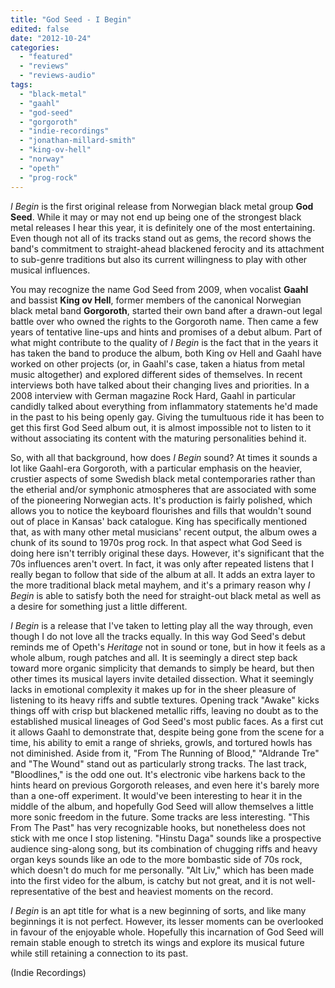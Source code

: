 ```yaml
---
title: "God Seed - I Begin"
edited: false
date: "2012-10-24"
categories:
  - "featured"
  - "reviews"
  - "reviews-audio"
tags:
  - "black-metal"
  - "gaahl"
  - "god-seed"
  - "gorgoroth"
  - "indie-recordings"
  - "jonathan-millard-smith"
  - "king-ov-hell"
  - "norway"
  - "opeth"
  - "prog-rock"
---
```


_I Begin_ is the first original release from Norwegian black metal group **God Seed**. While it may or may not end up being one of the strongest black metal releases I hear this year, it is definitely one of the most entertaining. Even though not all of its tracks stand out as gems, the record shows the band's commitment to straight-ahead blackened ferocity and its attachment to sub-genre traditions but also its current willingness to play with other musical influences.

You may recognize the name God Seed from 2009, when vocalist **Gaahl** and bassist **King ov Hell**, former members of the canonical Norwegian black metal band **Gorgoroth**, started their own band after a drawn-out legal battle over who owned the rights to the Gorgoroth name. Then came a few years of tentative line-ups and hints and promises of a debut album. Part of what might contribute to the quality of _I Begin_ is the fact that in the years it has taken the band to produce the album, both King ov Hell and Gaahl have worked on other projects (or, in Gaahl's case, taken a hiatus from metal music altogether) and explored different sides of themselves. In recent interviews both have talked about their changing lives and priorities. In a 2008 interview with German magazine Rock Hard, Gaahl in particular candidly talked about everything from inflammatory statements he'd made in the past to his being openly gay. Giving the tumultuous ride it has been to get this first God Seed album out, it is almost impossible not to listen to it without associating its content with the maturing personalities behind it.

So, with all that background, how does _I Begin_ sound? At times it sounds a lot like Gaahl-era Gorgoroth, with a particular emphasis on the heavier, crustier aspects of some Swedish black metal contemporaries rather than the etherial and/or symphonic atmospheres that are associated with some of the pioneering Norwegian acts. It's production is fairly polished, which allows you to notice the keyboard flourishes and fills that wouldn't sound out of place in Kansas' back catalogue. King has specifically mentioned that, as with many other metal musicians' recent output, the album owes a chunk of its sound to 1970s prog rock. In that aspect what God Seed is doing here isn't terribly original these days. However, it's significant that the 70s influences aren't overt. In fact, it was only after repeated listens that I really began to follow that side of the album at all. It adds an extra layer to the more traditional black metal mayhem, and it's a primary reason why _I Begin_ is able to satisfy both the need for straight-out black metal as well as a desire for something just a little different.

_I Begin_ is a release that I've taken to letting play all the way through, even though I do not love all the tracks equally. In this way God Seed's debut reminds me of Opeth's _Heritage_ not in sound or tone, but in how it feels as a whole album, rough patches and all. It is seemingly a direct step back toward more organic simplicity that demands to simply be heard, but then other times its musical layers invite detailed dissection. What it seemingly lacks in emotional complexity it makes up for in the sheer pleasure of listening to its heavy riffs and subtle textures. Opening track "Awake" kicks things off with crisp but blackened metallic riffs, leaving no doubt as to the established musical lineages of God Seed's most public faces. As a first cut it allows Gaahl to demonstrate that, despite being gone from the scene for a time, his ability to emit a range of shrieks, growls, and tortured howls has not diminished. Aside from it, "From The Running of Blood," "Aldrande Tre" and "The Wound" stand out as particularly strong tracks. The last track, "Bloodlines," is the odd one out. It's electronic vibe harkens back to the hints heard on previous Gorgoroth releases, and even here it's barely more than a one-off experiment. It would've been interesting to hear it in the middle of the album, and hopefully God Seed will allow themselves a little more sonic freedom in the future. Some tracks are less interesting. "This From The Past" has very recognizable hooks, but nonetheless does not stick with me once I stop listening. "Hinstu Daga" sounds like a prospective audience sing-along song, but its combination of chugging riffs and heavy organ keys sounds like an ode to the more bombastic side of 70s rock, which doesn't do much for me personally. "Alt Liv," which has been made into the first video for the album, is catchy but not great, and it is not well-representative of the best and heaviest moments on the record.

_I Begin_ is an apt title for what is a new beginning of sorts, and like many beginnings it is not perfect. However, its lesser moments can be overlooked in favour of the enjoyable whole. Hopefully this incarnation of God Seed will remain stable enough to stretch its wings and explore its musical future while still retaining a connection to its past.

(Indie Recordings)
